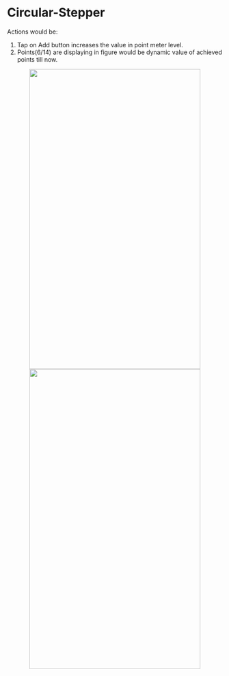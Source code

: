 # Circular-Stepper
Actions would be:

1. Tap on Add button increases the value in point meter level.
2. Points(6/14) are displaying in figure would be dynamic value of achieved points till now.
 
<p align="center">
<img src="https://user-images.githubusercontent.com/28338493/40958156-e17a3296-68b5-11e8-8830-06c548ea6dc1.png" width="400" height="700"/>
<img src="https://user-images.githubusercontent.com/28338493/40958158-e32f4284-68b5-11e8-9346-97ad3928ebe8.png" width="400" height="700"/>
</p>

